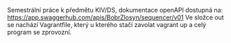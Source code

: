 Semestrální práce k předmětu KIV/DS, dokumentace openAPI dostupná na: https://app.swaggerhub.com/apis/BobrZlosyn/sequencer/v01
Ve složce out se nachází Vagrantfile, který u kterého stačí zavolat vagrant up a celý program se zprovozní.
